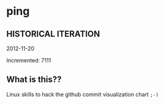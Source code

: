 # ping

## HISTORICAL ITERATION
2012-11-20

Incremented: 7111

## What is this?? 
Linux skills to hack the github commit visualization chart `;-)`
